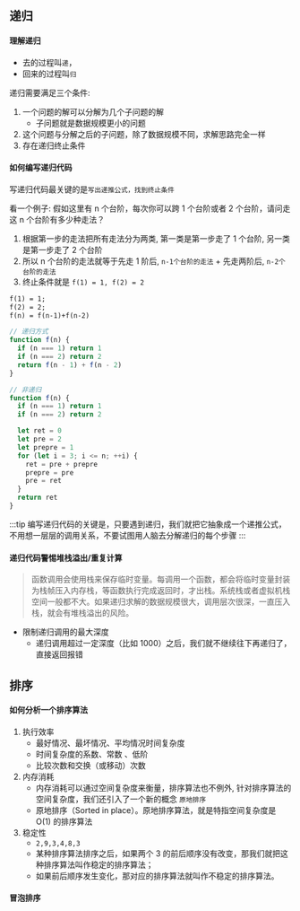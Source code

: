 ## 递归

#### 理解递归

- 去的过程叫`递`，
- 回来的过程叫`归`

递归需要满足三个条件:

1. 一个问题的解可以分解为几个子问题的解
   - 子问题就是数据规模更小的问题
2. 这个问题与分解之后的子问题，除了数据规模不同，求解思路完全一样
3. 存在递归终止条件

#### 如何编写递归代码

写递归代码最关键的是`写出递推公式，找到终止条件`

看一个例子: 假如这里有 n 个台阶，每次你可以跨 1 个台阶或者 2 个台阶，请问走这 n 个台阶有多少种走法？

1. 根据第一步的走法把所有走法分为两类, 第一类是第一步走了 1 个台阶, 另一类是第一步走了 2 个台阶
2. 所以 n 个台阶的走法就等于先走 1 阶后, `n-1个台阶的走法` + 先走两阶后, `n-2个台阶的走法`
3. 终止条件就是 `f(1) = 1, f(2) = 2`

```md
f(1) = 1;
f(2) = 2;
f(n) = f(n-1)+f(n-2)
```

```js
// 递归方式
function f(n) {
  if (n === 1) return 1
  if (n === 2) return 2
  return f(n - 1) + f(n - 2)
}

// 非递归
function f(n) {
  if (n === 1) return 1
  if (n === 2) return 2

  let ret = 0
  let pre = 2
  let prepre = 1
  for (let i = 3; i <= n; ++i) {
    ret = pre + prepre
    prepre = pre
    pre = ret
  }
  return ret
}
```

:::tip
编写递归代码的关键是，只要遇到递归，我们就把它抽象成一个递推公式，不用想一层层的调用关系，不要试图用人脑去分解递归的每个步骤
:::

#### 递归代码警惕堆栈溢出/重复计算

> 函数调用会使用栈来保存临时变量。每调用一个函数，都会将临时变量封装为栈帧压入内存栈，等函数执行完成返回时，才出栈。系统栈或者虚拟机栈空间一般都不大。如果递归求解的数据规模很大，调用层次很深，一直压入栈，就会有堆栈溢出的风险。

- 限制递归调用的最大深度
  - 递归调用超过一定深度（比如 1000）之后，我们就不继续往下再递归了，直接返回报错


## 排序

#### 如何分析一个排序算法

1. 执行效率
   - 最好情况、最坏情况、平均情况时间复杂度
   - 时间复杂度的系数、常数 、低阶
   - 比较次数和交换（或移动）次数
2. 内存消耗
   - 内存消耗可以通过空间复杂度来衡量，排序算法也不例外, 针对排序算法的空间复杂度，我们还引入了一个新的概念 `原地排序`
   - 原地排序（Sorted in place）。原地排序算法，就是特指空间复杂度是 O(1) 的排序算法
3. 稳定性
   - `2,9,3,4,8,3`
   - 某种排序算法排序之后，如果两个 3 的前后顺序没有改变，那我们就把这种排序算法叫作稳定的排序算法；
   - 如果前后顺序发生变化，那对应的排序算法就叫作不稳定的排序算法。


#### 冒泡排序